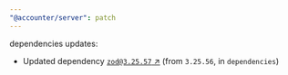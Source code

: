 ```yaml
---
"@accounter/server": patch
---
```

dependencies updates:
  - Updated dependency [`zod@3.25.57` ↗︎](https://www.npmjs.com/package/zod/v/3.25.57) (from `3.25.56`, in `dependencies`)
